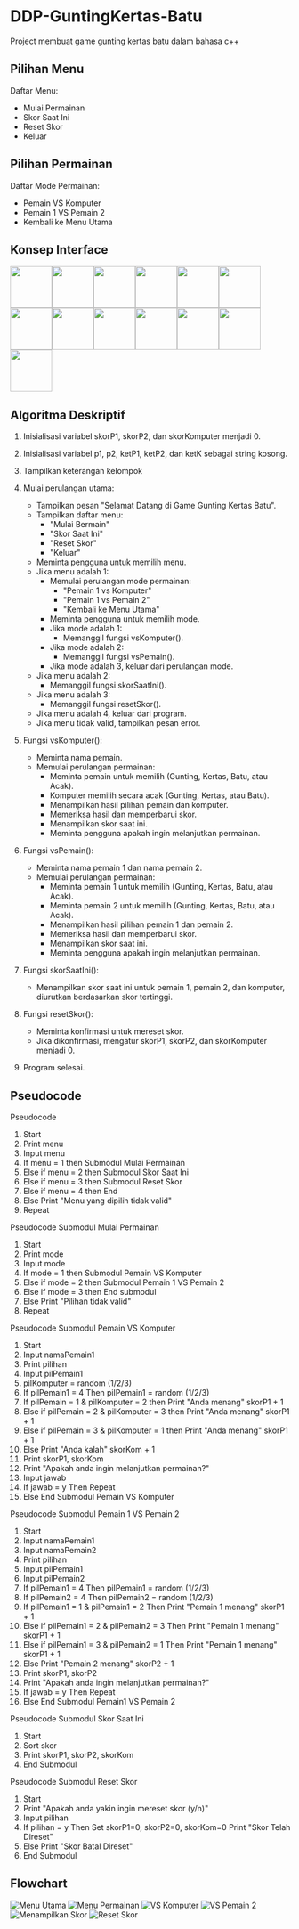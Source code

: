 # DDP-GuntingKertas-Batu
Project membuat game gunting kertas batu dalam bahasa c++

## Pilihan Menu

Daftar Menu:
* Mulai Permainan
* Skor Saat Ini
* Reset Skor
* Keluar

## Pilihan Permainan

Daftar Mode Permainan:
* Pemain VS Komputer
* Pemain 1 VS Pemain 2
* Kembali ke Menu Utama

  
## Konsep Interface

<div style="display: flex; flex-wrap: wrap;">
  <img src="https://github.com/Llunatics/DDP-GuntingKertas-Batu/blob/d7bab64a5ae48202d078777a4d7671dd8ca23d54/Design%20Concept/1.%20Splash%20Revisi.png" width="75">
  <img src="https://github.com/Llunatics/DDP-GuntingKertas-Batu/blob/d7bab64a5ae48202d078777a4d7671dd8ca23d54/Design%20Concept/2.%20Welcome%20Revisi.png" width="75">
  <img src="https://github.com/Llunatics/DDP-GuntingKertas-Batu/blob/d7bab64a5ae48202d078777a4d7671dd8ca23d54/Design%20Concept/3.%20Menu%20Utama%202%20Revisi.png" width="75">
  <img src="https://github.com/Llunatics/DDP-GuntingKertas-Batu/blob/d7bab64a5ae48202d078777a4d7671dd8ca23d54/Design%20Concept/4.%20Mode%20Permainan%201%20Revisi.png" width="75">
  <img src="https://github.com/Llunatics/DDP-GuntingKertas-Batu/blob/d7bab64a5ae48202d078777a4d7671dd8ca23d54/Design%20Concept/5.%20Nama%201%20Player%20Revisi.png" width="75">
  <img src="https://github.com/Llunatics/DDP-GuntingKertas-Batu/blob/d7bab64a5ae48202d078777a4d7671dd8ca23d54/Design%20Concept/6.%20Mode%20Permainan%202%20Revisi.png" width="75">
  <img src="https://github.com/Llunatics/DDP-GuntingKertas-Batu/blob/d7bab64a5ae48202d078777a4d7671dd8ca23d54/Design%20Concept/7.%20Nama%202%20Player%20Revisi.png" width="75">
  <img src="https://github.com/Llunatics/DDP-GuntingKertas-Batu/blob/d7bab64a5ae48202d078777a4d7671dd8ca23d54/Design%20Concept/8.%20Permainan%20VS%20Komp%20Revisi.png" width="75">
  <img src="https://github.com/Llunatics/DDP-GuntingKertas-Batu/blob/d7bab64a5ae48202d078777a4d7671dd8ca23d54/Design%20Concept/9.%20VS%20Komp%20Menang%20Revisi.png" width="75">
  <img src="https://github.com/Llunatics/DDP-GuntingKertas-Batu/blob/d7bab64a5ae48202d078777a4d7671dd8ca23d54/Design%20Concept/10.%20Permainan%20VS%20Pemain%202%20Revisi.png" width="75">
  <img src="https://github.com/Llunatics/DDP-GuntingKertas-Batu/blob/d7bab64a5ae48202d078777a4d7671dd8ca23d54/Design%20Concept/11.%20VS%20Komp%20Hasil%20Revisi.png" width="75">
  <img src="https://github.com/Llunatics/DDP-GuntingKertas-Batu/blob/d7bab64a5ae48202d078777a4d7671dd8ca23d54/Design%20Concept/12.%20Skor%20Revisi.png" width="75">
  <img src="https://github.com/Llunatics/DDP-GuntingKertas-Batu/blob/d7bab64a5ae48202d078777a4d7671dd8ca23d54/Design%20Concept/13.%20Reset%20Revisi.png" width="75">
</div>

## Algoritma Deskriptif

1. Inisialisasi variabel skorP1, skorP2, dan skorKomputer menjadi 0.
2. Inisialisasi variabel p1, p2, ketP1, ketP2, dan ketK sebagai string kosong.
3. Tampilkan keterangan kelompok
4. Mulai perulangan utama:
   - Tampilkan pesan "Selamat Datang di Game Gunting Kertas Batu".
   - Tampilkan daftar menu:
      - "Mulai Bermain"
      - "Skor Saat Ini"
      - "Reset Skor"
      - "Keluar"
   - Meminta pengguna untuk memilih menu.
   - Jika menu adalah 1:
      - Memulai perulangan mode permainan:
         - "Pemain 1 vs Komputer"
         - "Pemain 1 vs Pemain 2"
         - "Kembali ke Menu Utama"
      - Meminta pengguna untuk memilih mode.
      - Jika mode adalah 1:
         - Memanggil fungsi vsKomputer().
      - Jika mode adalah 2:
         - Memanggil fungsi vsPemain().
      - Jika mode adalah 3, keluar dari perulangan mode.
   - Jika menu adalah 2:
      - Memanggil fungsi skorSaatIni().
   - Jika menu adalah 3:
      - Memanggil fungsi resetSkor().
   - Jika menu adalah 4, keluar dari program.
   - Jika menu tidak valid, tampilkan pesan error.

5. Fungsi vsKomputer():
   - Meminta nama pemain.
   - Memulai perulangan permainan:
      - Meminta pemain untuk memilih (Gunting, Kertas, Batu, atau Acak).
      - Komputer memilih secara acak (Gunting, Kertas, atau Batu).
      - Menampilkan hasil pilihan pemain dan komputer.
      - Memeriksa hasil dan memperbarui skor.
      - Menampilkan skor saat ini.
      - Meminta pengguna apakah ingin melanjutkan permainan.

6. Fungsi vsPemain():
   - Meminta nama pemain 1 dan nama pemain 2.
   - Memulai perulangan permainan:
      - Meminta pemain 1 untuk memilih (Gunting, Kertas, Batu, atau Acak).
      - Meminta pemain 2 untuk memilih (Gunting, Kertas, Batu, atau Acak).
      - Menampilkan hasil pilihan pemain 1 dan pemain 2.
      - Memeriksa hasil dan memperbarui skor.
      - Menampilkan skor saat ini.
      - Meminta pengguna apakah ingin melanjutkan permainan.

7. Fungsi skorSaatIni():
   - Menampilkan skor saat ini untuk pemain 1, pemain 2, dan komputer, diurutkan berdasarkan skor tertinggi.

8. Fungsi resetSkor():
   - Meminta konfirmasi untuk mereset skor.
   - Jika dikonfirmasi, mengatur skorP1, skorP2, dan skorKomputer menjadi 0.

9. Program selesai.

## Pseudocode
Pseudocode
1. Start
2. Print menu
3. Input menu
4. If menu = 1 then
      Submodul Mulai Permainan
5. Else if menu = 2 then
      Submodul Skor Saat Ini
6. Else if menu = 3 then
      Submodul Reset Skor
7. Else if menu = 4 then
      End
8. Else
      Print "Menu yang dipilih tidak valid"
9. Repeat



Pseudocode Submodul Mulai Permainan
1. Start
2. Print mode
3. Input mode
4. If mode = 1 then
      Submodul Pemain VS Komputer
5. Else if mode = 2 then
      Submodul Pemain 1 VS Pemain 2
6. Else if mode = 3 then
      End submodul
7. Else
      Print "Pilihan tidak valid"
8. Repeat



Pseudocode Submodul Pemain VS Komputer
1. Start
2. Input namaPemain1
3. Print pilihan
4. Input pilPemain1
5. pilKomputer = random (1/2/3)
6. If pilPemain1 = 4 Then
      pilPemain1 = random (1/2/3)
7. If pilPemain = 1 & pilKomputer = 2 then
      Print "Anda menang"
      skorP1 + 1
8. Else if pilPemain = 2 & pilKomputer = 3 then
      Print "Anda menang"
      skorP1 + 1
9. Else if pilPemain = 3 & pilKomputer = 1 then
      Print "Anda menang"
      skorP1 + 1
10. Else
      Print "Anda kalah"
      skorKom + 1
11. Print skorP1, skorKom
12. Print "Apakah anda ingin melanjutkan permainan?"
13. Input jawab
14. If jawab = y Then
      Repeat
15. Else
      End Submodul Pemain VS Komputer



Pseudocode Submodul Pemain 1 VS Pemain 2
1. Start
2. Input namaPemain1
3. Input namaPemain2
4. Print pilihan
5. Input pilPemain1
6. Input pilPemain2
7. If pilPemain1 = 4 Then
      pilPemain1 = random (1/2/3)
8. If pilPemain2 = 4 Then
      pilPemain2 = random (1/2/3)
9. If pilPemain1 = 1 & pilPemain1 = 2 Then
      Print "Pemain 1 menang"
      skorP1 + 1
10. Else if pilPemain1 = 2 & pilPemain2 = 3 Then
      Print "Pemain 1 menang"
      skorP1 + 1
11. Else if pilPemain1 = 3 & pilPemain2 = 1 Then
      Print "Pemain 1 menang"
      skorP1 + 1
12. Else
      Print "Pemain 2 menang"
      skorP2 + 1
13. Print skorP1, skorP2
14. Print "Apakah anda ingin melanjutkan permainan?"
15. If jawab = y Then
      Repeat
16. Else
      End Submodul Pemain1 VS Pemain 2



Pseudocode Submodul Skor Saat Ini
1. Start
2. Sort skor
3. Print skorP1, skorP2, skorKom
4. End Submodul



Pseudocode Submodul Reset Skor
1. Start
2. Print "Apakah anda yakin ingin mereset skor (y/n)"
3. Input pilihan
4. If pilihan = y Then
      Set skorP1=0, skorP2=0, skorKom=0
      Print "Skor Telah Direset"
5. Else
      Print "Skor Batal Direset"
6. End Submodul


## Flowchart
![Menu Utama](https://github.com/Llunatics/DDP-GuntingKertas-Batu/blob/501dcae33a1036579617d0493f8daee4d83ed54c/Flowchart%20%26%20Pseudocode/Menu_Utama.png)
![Menu Permainan](https://github.com/Llunatics/DDP-GuntingKertas-Batu/blob/501dcae33a1036579617d0493f8daee4d83ed54c/Flowchart%20%26%20Pseudocode/Submodul_Mulai_Permainan.png)
![VS Komputer](https://github.com/Llunatics/DDP-GuntingKertas-Batu/blob/501dcae33a1036579617d0493f8daee4d83ed54c/Flowchart%20%26%20Pseudocode/Submodul_VS_Komputer.png)
![VS Pemain 2](https://github.com/Llunatics/DDP-GuntingKertas-Batu/blob/501dcae33a1036579617d0493f8daee4d83ed54c/Flowchart%20%26%20Pseudocode/Submodul_VS_Pemain_2.png)
![Menampilkan Skor](https://github.com/Llunatics/DDP-GuntingKertas-Batu/blob/501dcae33a1036579617d0493f8daee4d83ed54c/Flowchart%20%26%20Pseudocode/Submodul_Skor.png)
![Reset Skor](https://github.com/Llunatics/DDP-GuntingKertas-Batu/blob/501dcae33a1036579617d0493f8daee4d83ed54c/Flowchart%20%26%20Pseudocode/Submodul_Reset_Skor.png)
